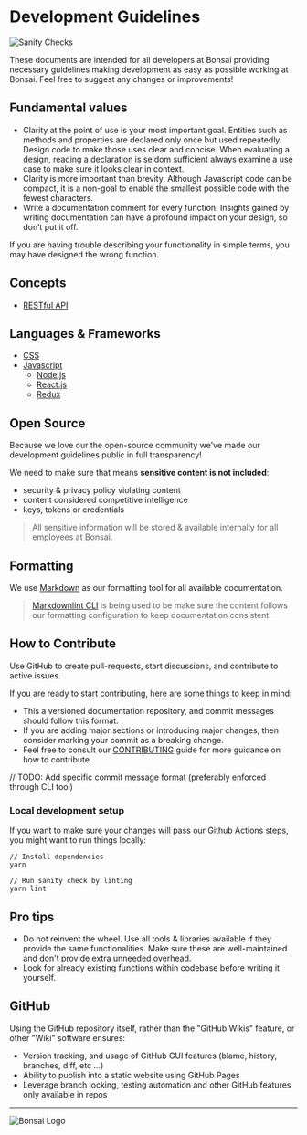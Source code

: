 # Development Guidelines

![Sanity Checks](https://github.com/ShopBonsai/guidelines/actions/workflows/main.yml/badge.svg)

These documents are intended for all developers at Bonsai providing necessary guidelines making development as easy as possible working at Bonsai.
Feel free to suggest any changes or improvements!

## Fundamental values

- Clarity at the point of use is your most important goal. Entities such as methods and properties are declared only once but used repeatedly.
  Design code to make those uses clear and concise. When evaluating a design, reading a declaration is seldom sufficient
  always examine a use case to make sure it looks clear in context.
- Clarity is more important than brevity. Although Javascript code can be compact, it is a non-goal to enable the smallest possible code with the fewest characters.
- Write a documentation comment for every function. Insights gained by writing documentation can have a profound impact on your design, so don’t put it off.

If you are having trouble describing your functionality in simple terms, you may have designed the wrong function.

## Concepts

- [RESTful API](./development/restapi.md)

## Languages & Frameworks

- [CSS](./development/css.md)
- [Javascript](./development/javascript.md)
  - [Node.js](./development/node.md)
  - [React.js](./development/react.md)
  - [Redux](./development/redux.md)

## Open Source

Because we love our the open-source community we've made our development guidelines public in full transparency!

We need to make sure that means **sensitive content is not included**:

- security & privacy policy violating content
- content considered competitive intelligence
- keys, tokens or credentials

> All sensitive information will be stored & available internally for all employees at Bonsai.

## Formatting

We use [Markdown](https://www.markdownguide.org/) as our formatting tool for all available documentation.

> [Markdownlint CLI](https://github.com/igorshubovych/markdownlint-cli)
> is being used to be make sure the content follows our formatting configuration to keep documentation consistent.

## How to Contribute

Use GitHub to create pull-requests, start discussions, and contribute to active issues.

If you are ready to start contributing, here are some things to keep in mind:

- This a versioned documentation repository, and commit messages should follow this format.
- If you are adding major sections or introducing major changes, then consider marking your commit as a breaking change.
- Feel free to consult our [CONTRIBUTING](./CONTRIBUTING.md) guide for more guidance on how to contribute.

// TODO: Add specific commit message format (preferably enforced through CLI tool)

### Local development setup

If you want to make sure your changes will pass our Github Actions steps, you might want to run things locally:

```shell
// Install dependencies
yarn

// Run sanity check by linting
yarn lint
```

## Pro tips

- Do not reinvent the wheel. Use all tools & libraries available if they provide the same functionalities.
  Make sure these are well-maintained and don't provide extra unneeded overhead.
- Look for already existing functions within codebase before writing it yourself.

## GitHub

Using the GitHub repository itself, rather than the "GitHub Wikis" feature, or other "Wiki" software ensures:

- Version tracking, and usage of GitHub GUI features (blame, history, branches, diff, etc ...)
- Ability to publish into a static website using GitHub Pages
- Leverage branch locking, testing automation and other GitHub features only available in repos

---

![Bonsai Logo](https://i.ibb.co/2gtS5CY/5f1efeb803215509150d1464-bonsai-lockup.png)
